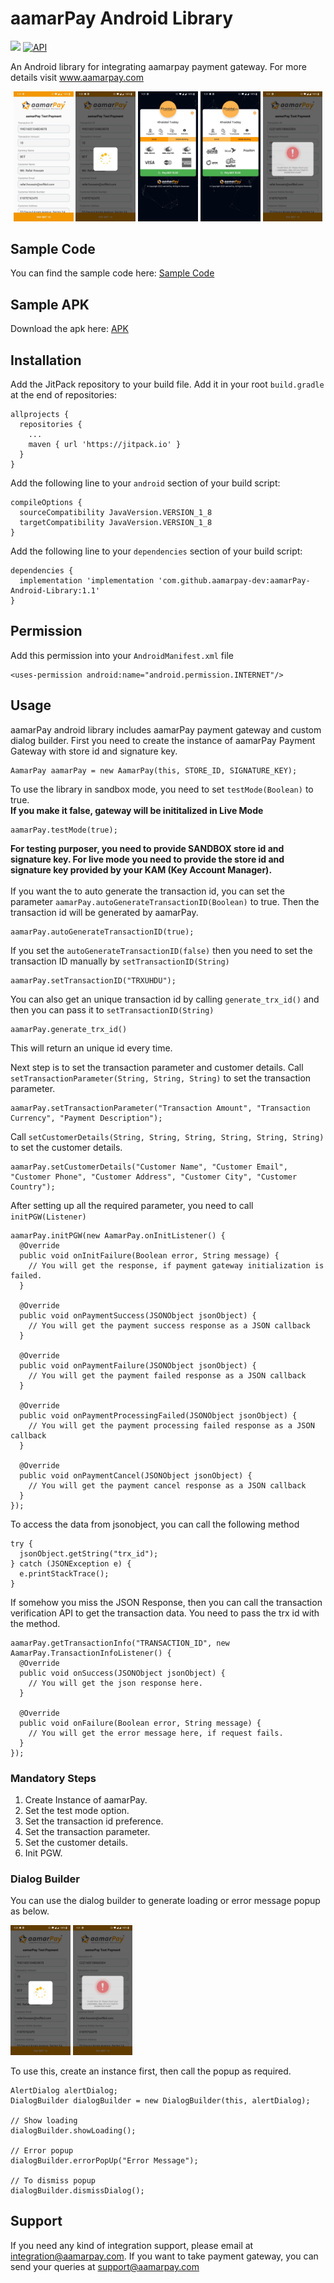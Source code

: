 # aamarPay Android Library
[![](https://jitpack.io/v/aamarpay-dev/aamarPay-Android-Library.svg)](https://jitpack.io/#aamarpay-dev/aamarPay-Android-Library)
[![API](https://img.shields.io/badge/API-16%2B-brightgreen.svg?style=flat)](https://android-arsenal.com/api?level=16)

An Android library for integrating aamarpay payment gateway. For more details visit www.aamarpay.com

<p align="center">
  <img src="PGW_INIT.jpeg" width="19%"/>
  <img src="PGW_LOADING.jpeg" width="19%"/>
  <img src="PGW_CARD.jpeg" width="19%"/>
  <img src="PGW_MFS.jpeg" width="19%"/>
  <img src="PGW_ERROR.jpeg" width="19%"/>
</p>

## Sample Code
You can find the sample code here: [Sample Code](https://github.com/aamarpay-dev/aamarPay-Payment-Gateway-Android-Sample)

## Sample APK
Download the apk here: [APK](https://drive.google.com/file/d/1JsnfzryIgnf1L1c3zn3XJbYSe-IUK7mH/view?usp=sharing)

## Installation
Add the JitPack repository to your build file. Add it in your root `build.gradle` at the end of repositories:
```
allprojects {
  repositories {
    ...
    maven { url 'https://jitpack.io' }
  }
}
```

Add the following line to your `android` section of your build script:
```
compileOptions {
  sourceCompatibility JavaVersion.VERSION_1_8
  targetCompatibility JavaVersion.VERSION_1_8
}
```

Add the following line to your `dependencies` section of your build script:
```
dependencies {
  implementation 'implementation 'com.github.aamarpay-dev:aamarPay-Android-Library:1.1'
}
```

## Permission
Add this permission into your `AndroidManifest.xml` file
```
<uses-permission android:name="android.permission.INTERNET"/>
```

## Usage
aamarPay android library includes aamarPay payment gateway and custom dialog builder. First you need to create the instance of aamarPay Payment Gateway with store id and signature key.
```
AamarPay aamarPay = new AamarPay(this, STORE_ID, SIGNATURE_KEY);
```
To use the library in sandbox mode, you need to set `testMode(Boolean)` to true.<br><b>If you make it false, gateway will be inititalized in Live Mode</b>
```
aamarPay.testMode(true);
```
<b>For testing purposer, you need to provide SANDBOX store id and signature key. For live mode you need to provide the store id and signature key provided by your KAM (Key Account Manager).</b>
<br><br>If you want the to auto generate the transaction id, you can set the parameter `aamarPay.autoGenerateTransactionID(Boolean)` to true. Then the transaction id will be generated by aamarPay.
```
aamarPay.autoGenerateTransactionID(true);
```
If you set the `autoGenerateTransactionID(false)` then you need to set the transaction ID manually by `setTransactionID(String)`
```
aamarPay.setTransactionID("TRXUHDU");
```
You can also get an unique transaction id by calling `generate_trx_id()` and then you can pass it to `setTransactionID(String)`
```
aamarPay.generate_trx_id()
```
This will return an unique id every time.

Next step is to set the transaction parameter and customer details.
Call `setTransactionParameter(String, String, String)` to set the transaction parameter.
```
aamarPay.setTransactionParameter("Transaction Amount", "Transaction Currency", "Payment Description");
```
Call `setCustomerDetails(String, String, String, String, String, String)` to set the customer details.
```
aamarPay.setCustomerDetails("Customer Name", "Customer Email", "Customer Phone", "Customer Address", "Customer City", "Customer Country");
```
After setting up all the required parameter, you need to call `initPGW(Listener)`
```
aamarPay.initPGW(new AamarPay.onInitListener() {
  @Override
  public void onInitFailure(Boolean error, String message) {
    // You will get the response, if payment gateway initialization is failed.
  }

  @Override
  public void onPaymentSuccess(JSONObject jsonObject) {
    // You will get the payment success response as a JSON callback
  }
  
  @Override
  public void onPaymentFailure(JSONObject jsonObject) {
    // You will get the payment failed response as a JSON callback
  }
  
  @Override
  public void onPaymentProcessingFailed(JSONObject jsonObject) {
    // You will get the payment processing failed response as a JSON callback
  }

  @Override
  public void onPaymentCancel(JSONObject jsonObject) {
    // You will get the payment cancel response as a JSON callback
  }
});
```
To access the data from jsonobject, you can call the following method
```
try {
  jsonObject.getString("trx_id");
} catch (JSONException e) {
  e.printStackTrace();
}
```
If somehow you miss the JSON Response, then you can call the transaction verification API to get the transaction data. You need to pass the trx id with the method.
```
aamarPay.getTransactionInfo("TRANSACTION_ID", new AamarPay.TransactionInfoListener() {
  @Override
  public void onSuccess(JSONObject jsonObject) {
    // You will get the json response here.
  }

  @Override
  public void onFailure(Boolean error, String message) {
    // You will get the error message here, if request fails.
  }
});
```

### Mandatory Steps
1. Create Instance of aamarPay.
2. Set the test mode option.
3. Set the transaction id preference.
4. Set the transaction parameter.
5. Set the customer details.
6. Init PGW.

### Dialog Builder
You can use the dialog builder to generate loading or error message popup as below.

<p>
  <img src="PGW_LOADING.jpeg" width="19%"/>
  <img src="PGW_ERROR.jpeg" width="19%"/>
</p>

To use this, create an instance first, then call the popup as required.
```
AlertDialog alertDialog;
DialogBuilder dialogBuilder = new DialogBuilder(this, alertDialog);

// Show loading
dialogBuilder.showLoading();

// Error popup
dialogBuilder.errorPopUp("Error Message");

// To dismiss popup
dialogBuilder.dismissDialog();
```

## Support
If you need any kind of integration support, please email at integration@aamarpay.com. If you want to take payment gateway, you can send your queries at support@aamarpay.com
